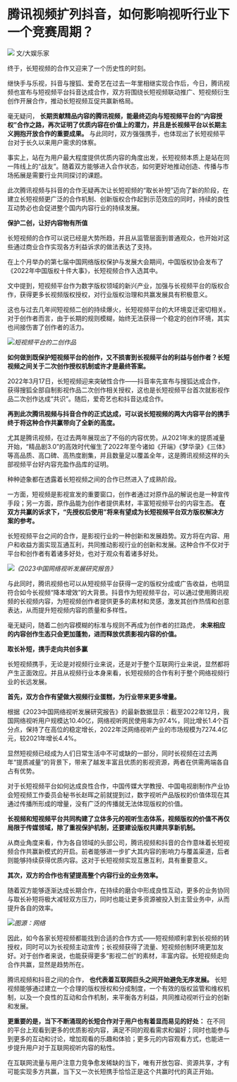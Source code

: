 # 腾讯视频扩列抖音，如何影响视听行业下一个竞赛周期？

![](https://inews.gtimg.com/newsapp_bt/0/15772883781/1000)
文/大娱乐家

终于，长短视频的合作又迎来了一个历史性的时刻。

继快手与乐视，抖音与搜狐、爱奇艺在过去一年里相继实现合作后，今日，腾讯视频也宣布与短视频平台抖音达成合作，双方将围绕长短视频联动推广、短视频衍生创作开展合作，推动长短视频互促共赢新格局。

毫无疑问，
**长期贡献精品内容的腾讯视频，能最终迈向与短视频平台的“内容授权”合作之路，再次证明了优质内容在价值上的潜力，并且是长视频平台以长期主义拥抱开放合作的重要成果。**
与此同时，双方强强携手，也体现出了长短视频平台对于长久以来用户需求的体察。

事实上，站在为用户最大程度提供优质内容的角度出发，长短视频本质上是站在同一阵线上的“战友”。随着双方能够进入合作状态，如何更好地推动创造、传播与市场拓展是需要行业共同探讨的课题。

此次腾讯视频与抖音的合作无疑再次让长短视频的“取长补短”迈向了新的阶段，在建立长短视频更广泛的合作机制、创新版权合作起到示范效应的同时，持续的良性互动势必也会促进整个国内内容行业的持续发展。

**保护二创，让好内容物有所值**

长短视频的合作可以说已经是大势所趋，并且从监管层面到普通观众，也开始对这些通过商业合作实现各方利益诉求的做法表达了支持。

在上个月举办的第七届中国网络版权保护与发展大会期间，中国版权协会发布了《2022年中国版权十件大事》，长短视频合作入选其中。

文中提到，短视频平台作为数字版权领域的新兴产业，加强与长视频平台的版权合作，获得更多长视频版权授权，对行业版权治理和共赢发展具有积极意义。

这也与过去几年间短视频二创的持续爆火，长短视频平台的大环境变迁密切相关。对于创作者而言，由于长期的规则模糊，始终无法获得一个稳定的创作环境，其实也间接伤害了创作者的活力。

![](https://inews.gtimg.com/newsapp_bt/0/15772883783/1000)_短视频平台的二创作品_

**如何做到既保护短视频平台的创作，又不损害到长视频平台的利益与创作者？长短视频之间关于二次创作授权机制或许才是最终答案。**

2022年3月17日，长短视频迎来突破性合作——抖音率先宣布与搜狐达成合作，获得搜狐全部自制影视作品二次创作相关授权，这也是长短视频平台首次就影视作品二次创作达成“共识”。随后，爱奇艺也和抖音达成合作。

**再到此次腾讯视频与抖音合作的正式达成，可以说长短视频的两大内容平台的携手终于将这种合作共赢带向了全新的高度。**

尤其是腾讯视频，在过去两年展现出了不俗的内容优势。从2021年末的提质减量开始，“精品剧3.0”的高效时代催生了2022年至今诸如《开端》《梦华录》《三体》等高品质、高口碑、高热度剧集，并且数量足以覆盖全年，这是腾讯视频这样的头部视频平台好内容充盈作品库的证明。

种种迹象都在透露着长短视频之间的合作已然进入了成熟阶段。

一方面，短视频是影视宣发的重要窗口，创作者通过对原作品的解说也是一种宣传手段；另一方面，原作品能为创作者提供素材，丰富短视频平台的内容生态。
**在双方共赢的诉求下，“先授权后使用”将来有望成为长短视频平台双方版权解决方案的参考。**

长短视频平台之间的合作，是影视行业的一种创新和发展趋势。双方将在内容、用户和收益方面实现互通互利，共同推动影视行业的创新和发展。这种合作不仅对于平台和创作者有着诸多好处，也对于观众有着诸多好处。

![](https://inews.gtimg.com/newsapp_bt/0/15772883855/1000)_《2023中国网络视听发展研究报告》_

与此同时，腾讯视频也可以从短视频平台获得一定的版权分成或广告收益，也明显符合如今长视频“降本增效”的大背景。抖音作为短视频平台，可以通过使用腾讯视频的长视频内容，为短视频创作者提供更多的素材和灵感，激发其创作热情和创意表达，从而提升短视频内容的质量和多样性。

毫无疑问，随着二创内容模糊的标准与规则不再成为创作者的拦路虎， **未来相应的内容创作生态只会更加蓬勃，进而释放优质影视内容的价值。**

**取长补短，携手走向共创多赢**

长短视频携手，无论是对视频行业来说，还是对于整个互联网行业来说，显然都将产生正面效应。并且从视频行业本身来看，长短视频的合作有利于整个网络视频行业的长远发展。

**首先，双方合作有望做大视频行业蛋糕，为行业带来更多增量。**

根据《2023中国网络视听发展研究报告》的最新数据显示：截至2022年12月，我国网络视听用户规模达10.40亿，网络视听网民使用率为97.4%，同比增长1.4个百分点，保持了在高位的稳定增长，2022年泛网络视听产业的市场规模为7274.4亿元，较2021年增长4.4%。

显然短视频已经成为人们日常生活中不可或缺的一部分，同时长视频在过去两年“提质减量”的背景下，带来了越发丰富且优质的影视资源，两者在供需两端各自占有优势。

对于长短视频平台如何达成良性合作，中国传媒大学教授、中国电视剧制作产业协会短视频工作委员会秘书长赵晖之前就提到过，数字视听产品版权的价值体现在其通过传播所形成的增量，没有广泛的传播就无法体现版权的价值。

**长视频和短视频平台共同构建了立体多元的视听生态体系，视频版权的价值不再仅局限于传媒领域，除了重视保护机制，还要建设版权共建共享新机制。**

从商业角度来看，作为各自领域的头部公司，腾讯视频和抖音的合作意味着长短视频合作共赢新模式的开启。前者能够进一步扩大其内容的影响力与覆盖渠道，后者则能够持续获得优质内容。这对于长短视频实现互惠互利，具有重要意义。

**其次，双方的合作也有望提高整个内容行业的业务效率。**

随着双方能够逐渐达成长期合作，在持续的磨合中形成良性互动，更多的业务协同与取长补短将极大减轻双方压力，同时也能让更多资源被投入到主营业务中，从而提升各自的效率。

![](https://inews.gtimg.com/newsapp_bt/0/15772883920/1000)_图源：网络_

因此，如今各家长短视频都能找到合适的合作方式——短视频顺利拿到长视频的转授权，同时可以为长视频主动宣传；长视频获得了流量、短视频创制环境更加友好。对于创作者来说，也能获得更多“影视二创”的素材，丰富内容。长短视频走向合作共赢，显然是趋势所在。

腾讯视频和抖音之间的合作， **也代表着互联网巨头之间开始避免无序发展。**
长短视频能够通过建立一个合理的版权授权和分成制度，一个有效的版权监管和维权机制，以及一个良性的互动和合作机制，来平衡各方利益，共同推动视听行业的创新和发展。

**更重要的是，当下不断涌现的长短合作对于用户也有着显而易见的好处：**
在不同的平台上观看到更多的优质影视内容，满足不同的观看需求和偏好；同时也能参与到更多的互动和讨论，增加观看的乐趣和体验；更多元的内容观看方式，也能进一步提升用户对于互联网视听内容的粘性。

在互联网流量与用户注意力竞争愈发稀缺的当下，唯有开放包容、资源共享，才有可能实现多方共赢，当下又一次长短携手恰恰正是这个共赢时代的真正开始。

